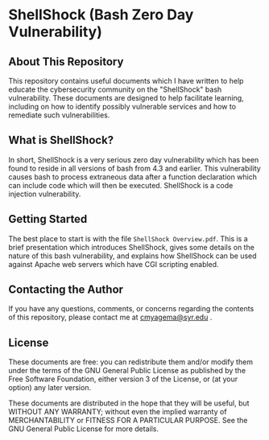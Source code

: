 ShellShock (Bash Zero Day Vulnerability)
========================================

About This Repository
---------------------

This repository contains useful documents which I have written to help educate the 
cybersecurity community on the "ShellShock" bash vulnerability. These documents are 
designed to help facilitate learning, including on how to identify possibly vulnerable 
services and how to remediate such vulnerabilities.

What is ShellShock?
-------------------

In short, ShellShock is a very serious zero day vulnerability which has been found to 
reside in all versions of bash from 4.3 and earlier. This vulnerability causes bash 
to process extraneous data after a function declaration which can include code which 
will then be executed. ShellShock is a code injection vulnerability.

Getting Started
---------------

The best place to start is with the file `ShellShock Overview.pdf`. This is a brief 
presentation which introduces ShellShock, gives some details on the nature of this bash 
vulnerability, and explains how ShellShock can be used against Apache web servers which 
have CGI scripting enabled.

Contacting the Author
---------------------

If you have any questions, comments, or concerns regarding the contents of this repository, 
please contact me at cmyagema@syr.edu .

License
-------

These documents are free: you can redistribute them and/or modify
them under the terms of the GNU General Public License as published by
the Free Software Foundation, either version 3 of the License, or
(at your option) any later version.

These documents are distributed in the hope that they will be useful,
but WITHOUT ANY WARRANTY; without even the implied warranty of
MERCHANTABILITY or FITNESS FOR A PARTICULAR PURPOSE.  See the
GNU General Public License for more details.